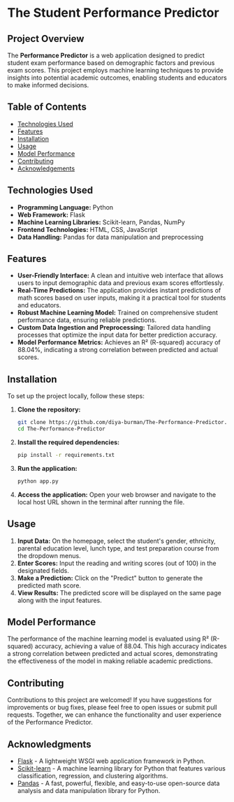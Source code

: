 # The Student Performance Predictor

## Project Overview
The **Performance Predictor** is a web application designed to predict student exam performance based on demographic factors and previous exam scores. This project employs machine learning techniques to provide insights into potential academic outcomes, enabling students and educators to make informed decisions.

## Table of Contents
- [Technologies Used](#technologies-used)
- [Features](#features)
- [Installation](#installation)
- [Usage](#usage)
- [Model Performance](#model-performance)
- [Contributing](#contributing)
- [Acknowledgements](#acknowledgments)

## Technologies Used
- **Programming Language:** Python
- **Web Framework:** Flask
- **Machine Learning Libraries:** Scikit-learn, Pandas, NumPy
- **Frontend Technologies:** HTML, CSS, JavaScript
- **Data Handling:** Pandas for data manipulation and preprocessing

## Features
- **User-Friendly Interface:** A clean and intuitive web interface that allows users to input demographic data and previous exam scores effortlessly.
- **Real-Time Predictions:** The application provides instant predictions of math scores based on user inputs, making it a practical tool for students and educators.
- **Robust Machine Learning Model:** Trained on comprehensive student performance data, ensuring reliable predictions.
- **Custom Data Ingestion and Preprocessing:** Tailored data handling processes that optimize the input data for better prediction accuracy.
- **Model Performance Metrics:** Achieves an R² (R-squared) accuracy of 88.04%, indicating a strong correlation between predicted and actual scores.

## Installation
To set up the project locally, follow these steps:

1. **Clone the repository:**
   ```bash
   git clone https://github.com/diya-burman/The-Performance-Predictor.git
   cd The-Performance-Predictor
2. **Install the required dependencies:**
   ```bash
   pip install -r requirements.txt
3. **Run the application:**
   ```bash
   python app.py
4. **Access the application:** Open your web browser and navigate to the local host URL shown in the terminal after running the file.


## Usage
1. **Input Data:** On the homepage, select the student's gender, ethnicity, parental education level, lunch type, and test preparation course from the dropdown menus.
2. **Enter Scores:** Input the reading and writing scores (out of 100) in the designated fields.
3. **Make a Prediction:** Click on the "Predict" button to generate the predicted math score.
4. **View Results:** The predicted score will be displayed on the same page along with the input features.

## Model Performance
The performance of the machine learning model is evaluated using R² (R-squared) accuracy, achieving a value of 88.04. This high accuracy indicates 
a strong correlation between predicted and actual scores, demonstrating the effectiveness of the model in making reliable academic predictions.

## Contributing
Contributions to this project are welcomed! If you have suggestions for improvements or bug fixes, please feel free to open issues or submit pull 
requests. Together, we can enhance the functionality and user experience of the Performance Predictor.

## Acknowledgments
- [Flask](https://flask.palletsprojects.com/) - A lightweight WSGI web application framework in Python.
- [Scikit-learn](https://scikit-learn.org/) - A machine learning library for Python that features various classification, regression, and clustering algorithms.
- [Pandas](https://pandas.pydata.org/) - A fast, powerful, flexible, and easy-to-use open-source data analysis and data manipulation library for Python.
